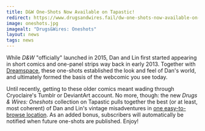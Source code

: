 ```yaml
---
title: D&W One-Shots Now Available on Tapastic!
redirect: https://www.drugsandwires.fail/dw-one-shots-now-available-on-tapastic/
image: oneshots.jpg
imagealt: "Drugs&Wires: Oneshots"
layout: news
tags: news
---
```


While *D&amp;W* "officially" launched in 2015, Dan and Lin first started appearing in short comics and one-panel strips way back in early 2013. Together with [Dreamspace](http://dreamspace.nfshost.com/), these one-shots established the look and feel of Dan's world, and ultimately formed the basis of the webcomic you see today.

Until recently, getting to these older comics meant wading through Cryoclaire's Tumblr or DeviantArt account. No more, though: the new _Drugs &amp; Wires: Oneshots_ collection on Tapastic pulls together the best (or at least, most coherent) of Dan and Lin's vintage misadventures in [one easy-to-browse location](http://tapastic.com/series/DW-Oneshots). As an added bonus, subscribers will automatically be notified when future one-shots are published. Enjoy!
